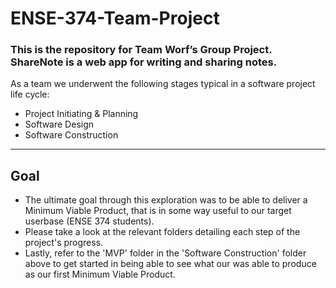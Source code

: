 # ENSE-374-Team-Project
### This is the repository for Team Worf’s Group Project. ShareNote is a web app for writing and sharing notes.

As a team we underwent the following stages typical in a software project life cycle:
- Project Initiating & Planning
- Software Design
- Software Construction
---
## Goal
- The ultimate goal through this exploration was to be able to deliver a Minimum Viable Product, that is in some way useful to our target userbase (ENSE 374 students).
- Please take a look at the relevant folders detailing each step of the project's progress.
- Lastly, refer to the 'MVP' folder in the 'Software Construction' folder above to get started in being able to see what our was able to produce as our first Minimum Viable Product.

